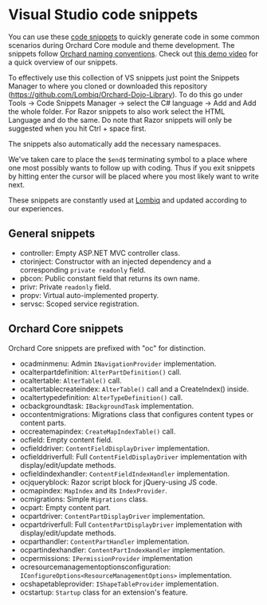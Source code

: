# Visual Studio code snippets

You can use these [code snippets](https://docs.microsoft.com/en-us/visualstudio/ide/code-snippets) to quickly generate code in some common scenarios during Orchard Core module and theme development. The snippets follow [Orchard naming conventions](../../DevelopmentGuidelines/NamingConventions). Check out [this demo video](https://www.youtube.com/watch?v=5L95C0qxrA0) for a quick overview of our snippets.

To effectively use this collection of VS snippets just point the Snippets Manager to where you cloned or downloaded this repository (<https://github.com/Lombiq/Orchard-Dojo-Library>). To do this go under Tools → Code Snippets Manager → select the C# language → Add and Add the whole folder. For Razor snippets to also work select the HTML Language and do the same. Do note that Razor snippets will only be suggested when you hit Ctrl + space first.

The snippets also automatically add the necessary namespaces.

We've taken care to place the `$end$` terminating symbol to a place where one most possibly wants to follow up with coding. Thus if you exit snippets by hitting enter the cursor will be placed where you most likely want to write next.

These snippets are constantly used at [Lombiq](https://lombiq.com) and updated according to our experiences.

## General snippets

- controller: Empty ASP.NET MVC controller class.
- ctorinject: Constructor with an injected dependency and a corresponding `private readonly` field.
- pbcon: Public constant field that returns its own name.
- privr: Private `readonly` field.
- propv: Virtual auto-implemented property.
- servsc: Scoped service registration.

## Orchard Core snippets

Orchard Core snippets are prefixed with "oc" for distinction.

- ocadminmenu: Admin `INavigationProvider` implementation.
- ocalterpartdefinition: `AlterPartDefinition()` call.
- ocaltertable: `AlterTable()` call.
- ocaltertablecreateindex: `AlterTable()` call and a CreateIndex() inside.
- ocaltertypedefinition: `AlterTypeDefinition()` call.
- ocbackgroundtask: `IBackgroundTask` implementation.
- occontentmigrations: Migrations class that configures content types or content parts.
- occreatemapindex: `CreateMapIndexTable()` call.
- ocfield: Empty content field.
- ocfielddriver: `ContentFieldDisplayDriver` implementation.
- ocfielddriverfull: Full `ContentFieldDisplayDriver` implementation with display/edit/update methods.
- ocfieldindexhandler: `ContentFieldIndexHandler` implementation.
- ocjqueryblock: Razor script block for jQuery-using JS code.
- ocmapindex: `MapIndex` and its `IndexProvider`.
- ocmigrations: Simple `Migrations` class.
- ocpart: Empty content part.
- ocpartdriver: `ContentPartDisplayDriver` implementation.
- ocpartdriverfull: Full `ContentPartDisplayDriver` implementation with display/edit/update methods.
- ocparthandler: `ContentPartHandler` implementation.
- ocpartindexhandler: `ContentPartIndexHandler` implementation.
- ocpermissions: `IPermissionProvider` implementation
- ocresourcemanagementoptionsconfiguration: `IConfigureOptions<ResourceManagementOptions>` implementation.
- ocshapetableprovider: `IShapeTableProvider` implementation.
- ocstartup: `Startup` class for an extension's feature.
